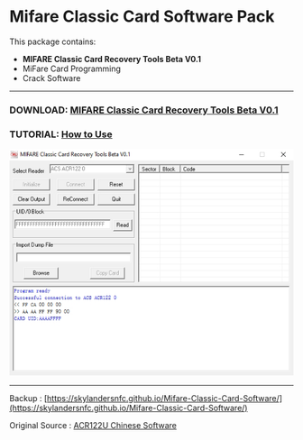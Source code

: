 # Mifare Classic Card Software Pack

This package contains: 

- **MIFARE Classic Card Recovery Tools Beta V0.1**
- MiFare Card Programming
- Crack Software

----------------------------------------

### **DOWNLOAD: [MIFARE Classic Card Recovery Tools Beta V0.1](https://github.com/skylandersNFC/Mifare-Classic-Card-Software/releases)**

### **TUTORIAL: [How to Use](https://skylandersnfc.github.io/Mifare-Classic-Card-Software/)**

![MIFARE Classic Card Recovery Tools Beta V0.1](https://raw.githubusercontent.com/skylandersNFC/Mifare-Classic-Card-Software/refs/heads/main/images/MIFARE-Classic-Card-Recovery-Tools-Beta-V0.1.jpg)

----------------------------------------

Backup : [https://skylandersnfc.github.io/Mifare-Classic-Card-Software/](https://skylandersnfc.github.io/Mifare-Classic-Card-Software/)

Original Source : [ACR122U Chinese Software](https://drive.google.com/drive/folders/16I6t3MpN5OUY4bdB9jk0rWNYBFN3-x5c)
